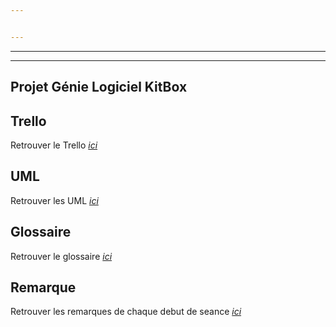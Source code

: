 ```yaml
---


---
```


<hr>
<hr>
<h2 id="projet-génie-logiciel-kitbox">Projet Génie Logiciel KitBox</h2>
<h2 id="uml">Trello</h2>
<p>Retrouver le Trello  <em><a href="https://trello.com/b/Q06IKRiS/kitbox">ici</a></em></p>
<h2 id="uml">UML</h2>
<p>Retrouver les UML  <em><a href="https://www.lucidchart.com/documents/edit/3f319f5e-adf3-4739-9055-04416310f2f8/0">ici</a></em></p>
<h2 id="uml">Glossaire</h2>
<p>Retrouver le glossaire  <em><a href="https://hevinci-my.sharepoint.com/:w:/r/personal/16067_ecam_be/_layouts/15/Doc.aspx?sourcedoc=%7Ba384e814-dc46-4eff-bf2f-76aeffb7aaba%7D&amp;action=default&amp;gad=362">ici</a></em></p>
<h2 id="uml">Remarque</h2>
<p>Retrouver les remarques de chaque debut de seance  <em><a href="">ici</a></em></p>

